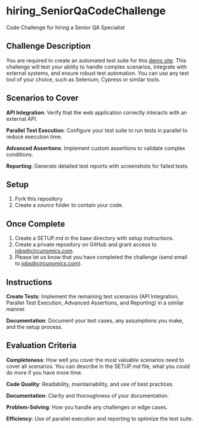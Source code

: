 # hiring_SeniorQaCodeChallenge
Code Challenge for hiring a Senior QA Specialist

## Challenge Description
You are required to create an automated test suite for this [demo site](https://magento.softwaretestingboard.com/). This challenge will test your ability to handle complex scenarios, integrate with external systems, and ensure robust test automation. You can use any test tool of your choice, such as Selenium, Cypress or similar tools.

## Scenarios to Cover
**API Integration**: Verify that the web application correctly interacts with an external API.

**Parallel Test Execution**: Configure your test suite to run tests in parallel to reduce execution time.

**Advanced Assertions**: Implement custom assertions to validate complex conditions.

**Reporting**: Generate detailed test reports with screenshots for failed tests.

## Setup
1. Fork this repository
2. Create a *source* folder to contain your code. 

## Once Complete
1. Create a SETUP.md in the base directory with setup instructions.
2. Create a private repository on GitHub and grant access to jobs@circunomics.com.
3. Please let us know that you have completed the challenge (send email to jobs@circunomics.com).

## Instructions
**Create Tests**: Implement the remaining test scenarios (API Integration, Parallel Test Execution, Advanced Assertions, and Reporting) in a similar manner.

**Documentation**: Document your test cases, any assumptions you make, and the setup process.

## Evaluation Criteria
**Completeness**: How well you cover the most valuable scenarios need to cover all scenarios. You can describe in the SETUP.md file, what you could do more if you have more time.

**Code Quality**: Readability, maintainability, and use of best practices.

**Documentation**: Clarity and thoroughness of your documentation.

**Problem-Solving**: How you handle any challenges or edge cases.

**Efficiency**: Use of parallel execution and reporting to optimize the test suite.

